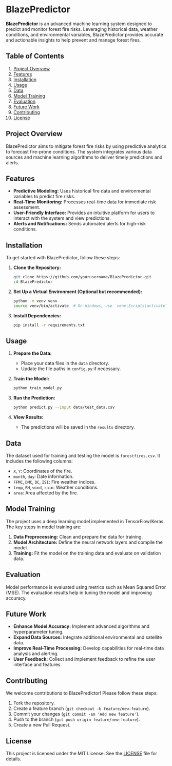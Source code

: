 
# BlazePredictor

**BlazePredictor** is an advanced machine learning system designed to predict and monitor forest fire risks. Leveraging historical data, weather conditions, and environmental variables, BlazePredictor provides accurate and actionable insights to help prevent and manage forest fires.

## Table of Contents

1. [Project Overview](#project-overview)
2. [Features](#features)
3. [Installation](#installation)
4. [Usage](#usage)
5. [Data](#data)
6. [Model Training](#model-training)
7. [Evaluation](#evaluation)
8. [Future Work](#future-work)
9. [Contributing](#contributing)
10. [License](#license)

## Project Overview

BlazePredictor aims to mitigate forest fire risks by using predictive analytics to forecast fire-prone conditions. The system integrates various data sources and machine learning algorithms to deliver timely predictions and alerts.

## Features

- **Predictive Modeling:** Uses historical fire data and environmental variables to predict fire risks.
- **Real-Time Monitoring:** Processes real-time data for immediate risk assessment.
- **User-Friendly Interface:** Provides an intuitive platform for users to interact with the system and view predictions.
- **Alerts and Notifications:** Sends automated alerts for high-risk conditions.

## Installation

To get started with BlazePredictor, follow these steps:

1. **Clone the Repository:**

    ```bash
    git clone https://github.com/yourusername/BlazePredictor.git
    cd BlazePredictor
    ```

2. **Set Up a Virtual Environment (Optional but recommended):**

    ```bash
    python -m venv venv
    source venv/bin/activate  # On Windows, use `venv\Scripts\activate`
    ```

3. **Install Dependencies:**

    ```bash
    pip install -r requirements.txt
    ```

## Usage

1. **Prepare the Data:**
   - Place your data files in the `data` directory.
   - Update the file paths in `config.py` if necessary.

2. **Train the Model:**

    ```bash
    python train_model.py
    ```

3. **Run the Prediction:**

    ```bash
    python predict.py --input data/test_data.csv
    ```

4. **View Results:**
   - The predictions will be saved in the `results` directory.

## Data

The dataset used for training and testing the model is `forestfires.csv`. It includes the following columns:

- `X`, `Y`: Coordinates of the fire.
- `month`, `day`: Date information.
- `FFMC`, `DMC`, `DC`, `ISI`: Fire weather indices.
- `temp`, `RH`, `wind`, `rain`: Weather conditions.
- `area`: Area affected by the fire.

## Model Training

The project uses a deep learning model implemented in TensorFlow/Keras. The key steps in model training are:

1. **Data Preprocessing:** Clean and prepare the data for training.
2. **Model Architecture:** Define the neural network layers and compile the model.
3. **Training:** Fit the model on the training data and evaluate on validation data.

## Evaluation

Model performance is evaluated using metrics such as Mean Squared Error (MSE). The evaluation results help in tuning the model and improving accuracy.

## Future Work

- **Enhance Model Accuracy:** Implement advanced algorithms and hyperparameter tuning.
- **Expand Data Sources:** Integrate additional environmental and satellite data.
- **Improve Real-Time Processing:** Develop capabilities for real-time data analysis and alerting.
- **User Feedback:** Collect and implement feedback to refine the user interface and features.

## Contributing

We welcome contributions to BlazePredictor! Please follow these steps:

1. Fork the repository.
2. Create a feature branch (`git checkout -b feature/new-feature`).
3. Commit your changes (`git commit -am 'Add new feature'`).
4. Push to the branch (`git push origin feature/new-feature`).
5. Create a new Pull Request.

## License

This project is licensed under the MIT License. See the [LICENSE](LICENSE) file for details.
